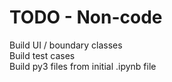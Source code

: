 # TODO - Non-code

Build UI / boundary classes  
Build test cases  
Build py3 files from initial .ipynb file
